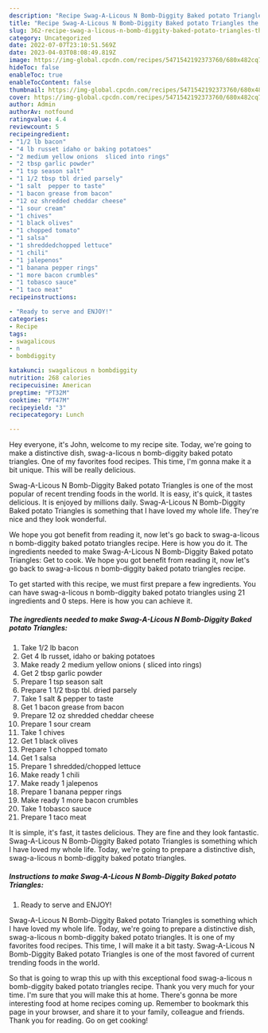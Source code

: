 ```yaml
---
description: "Recipe Swag-A-Licous N Bomb-Diggity Baked potato Triangles the Very Delicious}"
title: "Recipe Swag-A-Licous N Bomb-Diggity Baked potato Triangles the Very Delicious}"
slug: 362-recipe-swag-a-licous-n-bomb-diggity-baked-potato-triangles-the-very-delicious
category: Uncategorized
date: 2022-07-07T23:10:51.569Z
date: 2023-04-03T08:08:49.819Z
image: https://img-global.cpcdn.com/recipes/5471542192373760/680x482cq70/swag-a-licous-n-bomb-diggity-baked-potato-triangles-recipe-main-photo.jpg
hideToc: false
enableToc: true
enableTocContent: false
thumbnail: https://img-global.cpcdn.com/recipes/5471542192373760/680x482cq70/swag-a-licous-n-bomb-diggity-baked-potato-triangles-recipe-main-photo.jpg
cover: https://img-global.cpcdn.com/recipes/5471542192373760/680x482cq70/swag-a-licous-n-bomb-diggity-baked-potato-triangles-recipe-main-photo.jpg
author: Admin
authorAv: notfound
ratingvalue: 4.4
reviewcount: 5
recipeingredient:
- "1/2 lb bacon"
- "4 lb russet idaho or baking potatoes"
- "2 medium yellow onions  sliced into rings"
- "2 tbsp garlic powder"
- "1 tsp season salt"
- "1 1/2 tbsp tbl dried parsely"
- "1 salt  pepper to taste"
- "1 bacon grease from bacon"
- "12 oz shredded cheddar cheese"
- "1 sour cream"
- "1 chives"
- "1 black olives"
- "1 chopped tomato"
- "1 salsa"
- "1 shreddedchopped lettuce"
- "1 chili"
- "1 jalepenos"
- "1 banana pepper rings"
- "1 more bacon crumbles"
- "1 tobasco sauce"
- "1 taco meat"
recipeinstructions:

- "Ready to serve and ENJOY!"
categories:
- Recipe
tags:
- swagalicous
- n
- bombdiggity

katakunci: swagalicous n bombdiggity 
nutrition: 268 calories
recipecuisine: American
preptime: "PT32M"
cooktime: "PT47M"
recipeyield: "3"
recipecategory: Lunch

---
```



Hey everyone, it's John, welcome to my recipe site. Today, we're going to make a distinctive dish, swag-a-licous n bomb-diggity baked potato triangles. One of my favorites food recipes. This time, I'm gonna make it a bit unique. This will be really delicious.

Swag-A-Licous N Bomb-Diggity Baked potato Triangles is one of the most popular of recent trending foods in the world. It is easy, it's quick, it tastes delicious. It is enjoyed by millions daily. Swag-A-Licous N Bomb-Diggity Baked potato Triangles is something that I have loved my whole life. They're nice and they look wonderful.

We hope you got benefit from reading it, now let&#39;s go back to swag-a-licous n bomb-diggity baked potato triangles recipe. Here is how you do it. The ingredients needed to make Swag-A-Licous N Bomb-Diggity Baked potato Triangles: Get to cook. We hope you got benefit from reading it, now let&#39;s go back to swag-a-licous n bomb-diggity baked potato triangles recipe.


To get started with this recipe, we must first prepare a few ingredients. You can have swag-a-licous n bomb-diggity baked potato triangles using 21 ingredients and 0 steps. Here is how you can achieve it.

<!--inarticleads1-->

##### The ingredients needed to make Swag-A-Licous N Bomb-Diggity Baked potato Triangles:

1. Take 1/2 lb bacon
1. Get 4 lb russet, idaho or baking potatoes
1. Make ready 2 medium yellow onions ( sliced into rings)
1. Get 2 tbsp garlic powder
1. Prepare 1 tsp season salt
1. Prepare 1 1/2 tbsp tbl. dried parsely
1. Take 1 salt &amp; pepper to taste
1. Get 1 bacon grease from bacon
1. Prepare 12 oz shredded cheddar cheese
1. Prepare 1 sour cream
1. Take 1 chives
1. Get 1 black olives
1. Prepare 1 chopped tomato
1. Get 1 salsa
1. Prepare 1 shredded/chopped lettuce
1. Make ready 1 chili
1. Make ready 1 jalepenos
1. Prepare 1 banana pepper rings
1. Make ready 1 more bacon crumbles
1. Take 1 tobasco sauce
1. Prepare 1 taco meat


It is simple, it&#39;s fast, it tastes delicious. They are fine and they look fantastic. Swag-A-Licous N Bomb-Diggity Baked potato Triangles is something which I have loved my whole life. Today, we&#39;re going to prepare a distinctive dish, swag-a-licous n bomb-diggity baked potato triangles. 

<!--inarticleads2-->

##### Instructions to make Swag-A-Licous N Bomb-Diggity Baked potato Triangles:


1. Ready to serve and ENJOY!

Swag-A-Licous N Bomb-Diggity Baked potato Triangles is something which I have loved my whole life. Today, we&#39;re going to prepare a distinctive dish, swag-a-licous n bomb-diggity baked potato triangles. It is one of my favorites food recipes. This time, I will make it a bit tasty. Swag-A-Licous N Bomb-Diggity Baked potato Triangles is one of the most favored of current trending foods in the world. 

So that is going to wrap this up with this exceptional food swag-a-licous n bomb-diggity baked potato triangles recipe. Thank you very much for your time. I'm sure that you will make this at home. There's gonna be more interesting food at home recipes coming up. Remember to bookmark this page in your browser, and share it to your family, colleague and friends. Thank you for reading. Go on get cooking!
